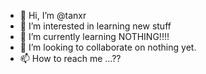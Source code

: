 - 👋 Hi, I’m @tanxr
- 👀 I’m interested in learning new stuff
- 🌱 I’m currently learning NOTHING!!!!
- 💞️ I’m looking to collaborate on nothing yet.
- 📫 How to reach me ...??

<!---
tanxr/tanxr is a ✨ special ✨ repository because its `README.md` (this file) appears on your GitHub profile.
You can click the Preview link to take a look at your changes.
--->
